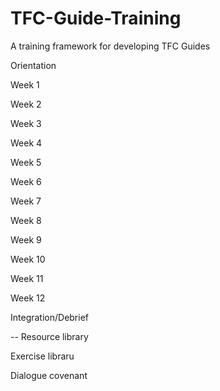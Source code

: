 # TFC-Guide-Training

A training framework for developing TFC Guides

Orientation

Week 1

Week 2

Week 3 

Week 4

Week 5

Week 6 

Week 7

Week 8

Week 9

Week 10

Week 11

Week 12

Integration/Debrief

--
Resource library

Exercise libraru

Dialogue covenant


